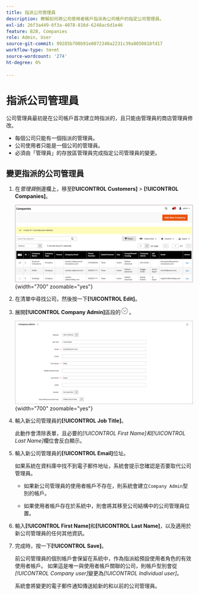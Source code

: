 ```yaml
---
title: 指派公司管理員
description: 瞭解如何將公司使用者帳戶指派為公司帳戶的指定公司管理員。
exl-id: 26f3a449-6f3a-4078-816d-6248ac6d1e46
feature: B2B, Companies
role: Admin, User
source-git-commit: 99285b700b91e0072340a2231c39a8050818fd17
workflow-type: tm+mt
source-wordcount: '274'
ht-degree: 0%

---
```


# 指派公司管理員

公司管理員最初是在公司帳戶首次建立時指派的，且只能由管理員的商店管理員修改。

- 每個公司只能有一個指派的管理員。
- 公司使用者只能是一個公司的管理員。
- 必須由「管理員」的存放區管理員完成指定公司管理員的變更。

## 變更指派的公司管理員

1. 在&#x200B;_管理員_&#x200B;側邊欄上，移至&#x200B;**[!UICONTROL Customers]** > **[!UICONTROL Companies]**。

   ![公司](./assets/companies-grid.png){width="700" zoomable="yes"}

1. 在清單中尋找公司，然後按一下&#x200B;**[!UICONTROL Edit]**。

1. 展開&#x200B;**[!UICONTROL Company Admin]**&#x200B;區段的![擴充選擇器](../assets/icon-display-expand.png)。

   ![公司管理員](./assets/company-create-company-admin.png){width="700" zoomable="yes"}

1. 輸入新公司管理員的&#x200B;**[!UICONTROL Job Title]**。

   此動作會清除表單，且必要的&#x200B;_[!UICONTROL First Name]_和_[!UICONTROL Last Name]_&#x200B;欄位會反白顯示。

1. 輸入新公司管理員的&#x200B;**[!UICONTROL Email]**&#x200B;位址。

   如果系統在資料庫中找不到電子郵件地址，系統會提示您確認是否要取代公司管理員。

   - 如果新公司管理員的使用者帳戶不存在，則系統會建立`Company Admin`型別的帳戶。

   - 如果使用者帳戶存在於系統中，則會將其移至公司結構中的公司管理員位置。

1. 輸入&#x200B;**[!UICONTROL First Name]**&#x200B;和&#x200B;**[!UICONTROL Last Name]**，以及適用於新公司管理員的任何其他資訊。

1. 完成時，按一下&#x200B;**[!UICONTROL Save]**。

   前公司管理員的個別帳戶會保留在系統中，作為指派給預設使用者角色的有效使用者帳戶。 如果這是唯一與使用者帳戶關聯的公司，則帳戶型別會從&#x200B;*[!UICONTROL Company user]*&#x200B;變更為&#x200B;*[!UICONTROL Individual user]*。

   系統會將變更的電子郵件通知傳送給新的和以前的公司管理員。

